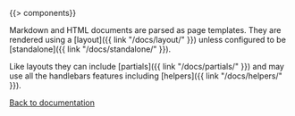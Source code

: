 {{> components}}

Markdown and HTML documents are parsed as page templates. They are rendered using a [layout]({{ link "/docs/layout/" }}) unless configured to be [standalone]({{ link "/docs/standalone/" }}).

Like layouts they can include [partials]({{ link "/docs/partials/" }}) and may use all the handlebars features including [helpers]({{ link "/docs/helpers/" }}).

[Back to documentation](..)
